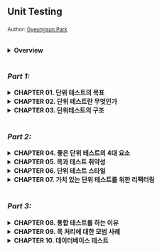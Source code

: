 ## Unit Testing
<small>Author: [Gyeongsun Park](https://github.com/gngsn)</small>

<br/>

<details>
<summary><b>Overview</b></summary>

<br/>
<img src="image/overview.png" width="1618">
<br/>
</details>

<br/>

### _Part 1:_
<details>
<summary><b>CHAPTER 01. 단위 테스트의 목표</b></summary>

<br/>
<a href="https://github.com/2mz1/theory/tree/gngsn/unit-testing/gngsn/chapter01"> 🔗 link </a>
<br/>

**TL;DR**
- **성공적인 테스트 스위트**
    - 1#. 개발 주기에 통합되어 있음
    - 2#. 코드베이스에서 가장 중요한 부분 - _비즈니스 로직 (도메인 모델)_ - 만을 대상으로 함
    - 3#. 최소 유지비로 최대 가치를 끌어냄 (가치 있는 테스트를 식별하고, 작성하라)
- **비용 편익 분석**을 배우고 **안티 패턴**을 피하는 방법을 배워라.
    - **비용 편익 분석 (cost-benefit analysis)**: 여러 가지 대안에 대해 비용과 이익을 분석해서 가장 효과적인 대안을 찾는 방법론.
    - **안티 패턴(anti-pattern)**: 처음에는 괜찮은 것 같지만 미래에 문제를 야기하는 패턴
- 테스트의 장점
    - **소프트웨어 엔트로피(software entropy)** 를 막을 수 있음
        - 지속적인 정리와 리팩터링 등 적절한 관리를 하지 않고 방치하면 시스템이 점점 더 복잡해지고 무질서해짐.
        - 소프트웨어 품질을 떨어뜨리는 코드의 형태.
    - **회귀(regression)에 대한 보험을 제공**
        - **소프트웨어 버그**와 **회귀**는 동의어
          **테스트의 가치와 유지 비용을 모두 고려해야 함**
    - 기반 코드를 리팩터링할 때 **테스트도 리팩터링**하라
    - 각 **코드 변경 시 테스트를 실행**하라
    - **테스트가 잘못된 경고를 발생시킬 경우 처리**하라
    - 기반 코드의 동작을 이해하려고 할 때는 **테스트를 읽는 데 시간을 투자**하라
- 테스트도 **애플리케이션의 정확성을 보장**을 목표하는 **코드베이스**의 일부로 봐야 함
- $`코드\ 커버리지\ (테스트\ 커버리지) = \frac{제품\ 코드\ 라인\ 수}{전체\ 라인\ 수}`$
- $`분기\ 커버리지 = \frac{통과\ 분기}{전체\ 분기\ 수}`$
- **커버리지 지표에 관한 문제점**
    - 1#. 가능한 모든 결과를 검증한다고 보증할 수 없음
    - 2#. 외부 라이브러리 코드 경로를 고려할 수 없음
- **시스템의 핵심 부분은 커버리지를 높게 두는 것이 좋지만, 이 높은 수준을 요구 사항으로 삼는 것은 좋지 않음.**

<br/>
</details>
<details>
<summary><b>CHAPTER 02. 단위 테스트란 무엇인가</b></summary>

<br/>
<a href="https://github.com/2mz1/theory/tree/gngsn/unit-testing/gngsn/chapter02"> 🔗 link </a>
<br/>

**TL;DR**
- **단위 테스트**
    - ① 단일 동작 단위를 검증 / ② 빠르게 수행  / ③ 다른 테스트와 격리하여 처리
- **런던파** _London School_
    - **테스트 대상 시스템에서 협력자를 격리**
    - **코드**나 **SUT(단일 클래스)** 단위의 테스트
- **고전파** _Classic School_
    - **단위 테스트끼리 격리**
    - **동작** 단위의 테스트
- **테스트 대역**: 테스트를 목적으로 객체를 특정 형태로 대체
- **AAA Pattern**: Assert, Act, Assert Pattern. 준비-실행-검증 패턴.
- **SUT vs MUT**
    - **SUT**: System Under Test. 테스트 검증 시스템, <b>클래스의 전체</b>를 가리킴
    - **MUT**: Method Under Test. 테스트 대상 메서드. 테스트에서 호출한 SUT의 <b>메서드</b>를 가리킴
- **테스트 대역 vs Mock**
    - **테스트 대역**: 실행과 관련 없이 모든 종류의 가짜 의존성을 설명하는 포괄적인 용어
    - **Mock**: 테스트 대상 시스템과 협력자 간의 상호 작용을 검사할 수 있는 특별한 테스트 대역
- **의존성**
    - **공유 의존성** _shared dependecy_: 동일 프로세스 내 영향을 미칠 수 있는 의존성. (ex. `static mutable field`, 데이터베이스)
    - **비공개 의존성** _private dependency_: 공유하지 않는 의존성
    - **프로세스 외부 의존성** _out-of-process dependency_: 애플리케이션 실행 프로세스 외부에서 실행되는 의존성
    - **싱글턴 의존성** _singleton_: **보통은 공유 의존성**. 하지만, 각 테스트 별 새 인스턴스 만들 수 있으면 **공유 의존성이 아님**
    - **설정 클래스** _configuration class_: 일반적으로 한 개인 공유 클래스. 하지만, 다른 모든 의존성이 SUT에 주입되면 새 인스턴스 생성 가능
    - **휘발성 의존성** _volatile dependency_: 런타임 환경의 설정 및 구성 요구 or 비결정적 동작 (각 호출에 대해 다른 결과를 제공) 포함
- <table><tr><th>런던파 이점</th><th>고전파를 선호하는 필자의 견해</th></tr><tr><td>세밀한 테스트로 입자성이 좋음</td><td>테스트는 단위가 아닌 동작 단위를 검증해야 함</td></tr><tr><td>연결된 클래스 그래프가 커져도 테스트가 쉬움 (테스트 대역으로 대체됨)</td><td>애초에 상호 연결된 클래스의 크고 복잡한 그래프를 갖지 않아야 함</td></tr><tr><td>테스트 실패 시 어떤 기능이 실패했는지 알 수 있음</td><td>큰 이점은 아님. 마지막 수정한 부분이 버그의 원인일 것</td></tr></table>
- **테스트 주도 개발**: TDD는 테스트에 의존해 프로젝트 개발을 추진하는 소프트웨어 개발 프로세스
    1. 추가할 기능과 예상 동작의 실패 테스트 작성
    2. 테스트를 통과할 코드 작성. 코드가 깨끗하거나 명쾌할 필요는 없음
    3. 코드 리팩터링. 통과 테스트 보호하에 코드를 안전하게 정리
- **통합 테스트**: 단위 테스트 기준 중 하나 이상을 충족하지 못하는 테스트
- **엔드 투 엔드 테스트**: 애플리케이션과 함께 작동하는 프로세스 외부 의존성의 전부 또는 대부분에 직접 접근

<br/>
</details>
<details>
<summary><b>CHAPTER 03. 단위테스트의 구조</b></summary>

<br/>
<a href="https://github.com/2mz1/theory/tree/gngsn/unit-testing/gngsn/chapter03"> 🔗 link </a>
<br/>

**TL;DR**
- **AAA 패턴**: Arrange, Act, Assert Pattern. _준비 · 실행 · 검증_
  - **① 준비 구절**: SUT과 해당 의존성을 원하는 상태로 만듦
  - **② 실행 구절**: SUT에서 메서드를 호출 · 준비된 의존성을 전달하며 · 출력 값 캡처
  - **③ 검증 구정**: 결과 검증
  - ‘준비 or 실행 or 검증’ 중 여러 번 실행해야 한다면: **여러 동작 단위를 검증한다는 표시** → 여러 개로 분리
  - **구절 표기 주석 제거**: 준비 및 검증 구절에 빈 줄을 추가해야 할 때라면 주석을 유지하고, 아니라면 주석 제거
- AAA 패턴 코드의 크기: **준비 구절 ≥ 실행 구절 + 검증 구절**
  - 준비 구절이 너무 크면 `private method` 나 `factory method`로 도출 가능
- **`if` 문이 있는 단위 테스트**는 안티 패턴
- 실행 구절이 **한 줄 이상인 경우**를 경계하라
  - **불변 위반** invatiant violation: ex. 각기 다른 메서드를 실행하는데 서로의 결과에 의존해 이상한 결과값을 도출되는 것 → 단일한 공개 메서드여야 하는 메서드
  - **캡슐화**: 잠재적인 불변 위반으로부터 코드를 보호하는 것
- SUT의 이름을 <b>`sut`</b>로 지정해 구별해라
- **Test Fixture 재사용 방법**
  1. 안티 패턴: 생성자에서 Test Fixture 초기화
  2. 테스트 클래스에 비공개 팩토리 메서드 _private factory method_ 를 두는 것
- **읽기 쉬운 테스트 이름**: 간단하고 쉬운 영어 명명
  - 엄격한 테스트 명명 정책을 피해라
  - 도메인 전문가에게 시나리오를 설명하는 것처럼 지어라
  - 단어를 밑줄(`_`)로 구분하라
  - 테스트 명 내 테스트 대상 메서드 이름을 포함하지 마라
  - *`should be`* 는 또 다른 안티 패턴 네이밍
- 매개변수화된 테스트 _parameterized test_ 를 통해 유사한 사실을 단일한 메서드로 묶을 수 있음
  - **긍정 케이스 vs. 부정 케이스를 분리**하되, 동작이 너무 복잡하면 사용 금지
- **검증문 라이브러리** 사용: Java에는 `assertJ` 가 대표적

<br/>
</details>
<br/>

### _Part 2:_
<details>
<summary><b>CHAPTER 04. 좋은 단위 테스트의 4대 요소</b></summary>

<br/>
<a href="https://github.com/2mz1/theory/tree/gngsn/unit-testing/gngsn/chapter04"> 🔗 link </a>
<br/>

**TL;DR**
- **회귀**: 소프트웨어 버그, 코드를 수정한 후 (일반적으로 새 기능을 출시한 후) 기능이 의도한 대로 작동하지 않는 경우
- **리팩터링**
  - 식별할 수 있는 동작을 수정하지 않고 기존 코드를 변경하는 것
  - 의도: 코드의 비기능적 특징 개선. 가독성을 높이고 복잡도를 낮추는 것
  - 리팩터링 내성을 높이는 방법: SUT 구현 세부 사항과 테스트 간의 결합도를 낮추는 것뿐
- **코드 정확도**와 **테스트 결과**
  - **참 음성**: True negatives. 기능이 의도 대로 작동할 떄, 테스트가 통과하도록 올바른 추론한 경우
  - **참 양성**: True positives. 기능이 제대로 작동하지 않을 때, 테스트가 실패하도록 올바른 추론한 경우 ← 단위 테스트의 핵심
  - **거짓 음성**: False negatives. 기능이 제대로 작동하지 않을 때, 테스트가 통과하도록 잘못된 추론한 경우
  - **거짓 양성**: False positives. 기능이 의도 대로 작동할 때, 테스트가 실패하도록 잘못된 추론한 경우 ← 허위 경보. 리팩터링 내성을 통해 방지 가능
- **정확도 지표**
  - $`테스트\ 정확도 = \frac{신호(발견된\ 버그\ 수)}{소음(허위\ 경보\ 발생\ 수)}`$
  - 테스트의 정확도를 높이는 방법: ① 신호를 증가시키거나, ② 소음을 줄이는 것
- 좋은 단위 테스트의 4대 특성: 아래 네 가지 특성의 곱
  - **회귀 방지** / **리팩터링 내성** / **빠른 피드백** / **유지 보수성**
  - 곱셈 법칙에 의해 어떤 특성이라도 `0`이 되면 전체가 `0`이 됨
- 좋은 단위 테스트의 특성 - **회귀 방지** / **리팩터링 내성** / **빠른 피드백** - 은 **상호 배타적**
  - **리팩터링 내성을 최대한 많이 갖는 것을 목표** + 테스트가 얼마나 버그를 잘 찾아내는지와 얼마나 빠른지 사이의 절충안
- 최소 필수값에 대해 상당히 높은 임계치를 설정하고 이 임계치를 충족하는 테스트만 테스트 스위트에 남겨라
- **테스트 피라미드**
  - 1층: 단위 테스트 > 2층: 통합 테스트 > 3층: 엔드 투 엔드 테스트
- 화이트박스 테스트 대신 **블랙박스 테스트를 기본적으로 선택**하라
  - **블랙박스 테스트**: 시스템의 내부 구조를 몰라도 시스템의 기능을 검사할 수 있는 소프트웨어 테스트 방법
  - **화이트박스 테스트**: 내부 작업 검증

<br/>
</details>
<details>
<summary><b>CHAPTER 05. 목과 테스트 취약성</b></summary>

<br/>
<a href="https://github.com/2mz1/theory/tree/gngsn/unit-testing/gngsn/chapter05"> 🔗 link </a>
<br/>

**TL;DR**
- **테스트 대역**: 모든 유형의 비운영용 가짜 의존성
  - **Mock**: 외부로 나가는 상호 작용을 모방하고 검사하는 데 도움
    - <b>mock</b> : 목 프레임워크의 도움과 함께 함
    - <b>spy</b> : 수동 작성. '직접 작성한 목 handwritten mocks'이라고도 함
  - **Stub**: 내부로 들어오는 상호 작용을 모방하는 데 도움
    - <b>dummy</b> : 널이 값이나 가짜 문자열과 같이 단순하고 하드코딩된 값
    - <b>stub</b> : dummy 보다 정교, 시나리오마다 다른 값을 반환하게끔 구성할 수 있도록 필요한 것을 다 갖춘 완전한 의존성
    - <b>fake</b> : 대다수의 목적에 부합하는 스텁과 같지만, 생성의 차이. 페이크는 보통 아직 존재하지 않는 의존성을 대체하고자 구현
- **도구로서의 Mock**: mock(테스트 대역)이나 stub을 만드는 데 사용할 수 있는 Mock Library 클래스
- **CQS 원칙**: _Command Query Separation_. 모든 메서드는 명령이거나 조회
  - **명령**: 사이드 이펙트를 일으키고 어떤 값도 반환하지 않는 메서드(void 반환)
    - 명령을 대체하는 테스트 대역 👉🏻 목
  - **조회**: 사이드 이펙트가 없고 값을 반환
    - 조회를 대체하는 테스트 대역 👉🏻 스텁
- **육각형 아키텍처**
  - Domain: 애플리케이션의 중심부
  - Application: 애플리케이션의 필수 기능, 비즈니스 로직 포함
- **육각형 아키텍처의 주요 관점 세 가지**
  1. **도메인과 애플리케이션 서비스 계층 간의 관심사 분리**
    - 도메인 계층의 관심사: 오직 비즈니스 로직에 대한 책임
    - 애플리케이션 서비스 계층의 관심사: 도메인 계층과 외부 애플리케이션 간의 작업 조정
  2. **애플리케이션 내부 통신**
    - 애플리케이션 서비스 계층에서 도메인 계층으로 흐르는 단방향 의존성 흐름
  3. **애플리케이션 간의 통신**
    - 애플리케이션 서비스 계층이 유지하는 공통 인터페이스를 통해 연결, 도메인 계층에 직접 접근 불가
- **애플리케이션의 통신**
  - **시스템 내부** _inter-system_ **통신**
    - 애플리케이션 내 클래스 간의 통신 / 구현 세부 사항 / 도메인 클래스 간의 협력
    - 테스트가 inter-system 통신과 결합되면 취약해짐
  - **시스템 간** _intra-system_ **통신**
    - 다른 애플리케이션과의 통신 / 시스템 내 식별할 수 있는 동작
    - 목을 사용하면 시스템과 외부 애플리케이션 간의 통신 패턴을 확인할 때 좋음

<br/>
</details>
<details>
<summary><b>CHAPTER 06. 단위 테스트 스타일</b></summary>

<br/>
<a href="https://github.com/2mz1/theory/tree/gngsn/unit-testing/gngsn/chapter06"> 🔗 link </a>
<br/>

**TL;DR**
- **출력 기반 테스트** _Output-based testing_: SUT에 입력을 주고 **출력을 확인**
  - 테스트 품질이 가장 좋음
    - 구현 세부 사항에 거의 결합되지 않음 → 리팩터링 내성 ↑
    - 작고 간결 → 유지 보수하기 쉬움
- **상태 기반 테스트** _State-based testing_: **작업 완료 후의 시스템 상태를 확인**
  - 안정성을 위해 주의해서 채택해야 함 (비공개 상태를 노출하지 않도록 해야 함)
  - 크기가 큰 편이므로 유지 보수가 쉽지 않음
- **통신 기반 테스트** _Communication-based testing_: Mock을 통해 **테스트 대상 시스템과 협력자 간의 통신 검증**
  - 애플리케이션 경계를 넘어서 **외부 환경에 사이드 이펙트가 보이는 통신에서만** 사용
- **'출력 vs. 상태 vs. 통신' 비교** → 항상 **출력 기반**을 선호하라
  - 리팩터링 내성 위험 : **출력 기반** < 상태 기반 ≈ 통신 기반
  - 유지비 : **출력 기반** < 상태 기반 < 통신 기반
- **고전파 vs 런던파** : 두 분파 모두 출력 기반 테스트를 사용
  - 고전파: 통신 기반 스타일보다 **상태 기반 스타일** 선호
  - 런던파: 상태 기반 스타일보다 **통신 기반 스타일** 선호
- **함수형 프로그래밍**: mathematical function (pure function).
  - 모든 입출력은 메서드 이름, 인수, 반환 타입으로 구성된 메서드 시그니처 _method sighature_ 에 명시해야 함
  - 명시적이기 때문에 테스트 용이성 높임: 숨은 입력과 숨은 출력 완화
    - **숨은 출력**: 사이드 이펙트, 예외
    - **숨은 입력**: 내부 상태 또는 외부 상태에 대한 참조
  - 함수형 아키텍처는 사이드 이펙트를 비즈니스 연산의 가장자리로 밀어내 분리를 이루는 데 도움이 됨
- **함수형 프로그래밍의 목표**: 비즈니스 로직과 사이드 이펙트를 분리하는 것
  - **결정을 내리는 코드** = **functional core** (함수형 코어)
    - Side Effect가 없기 때문에 Mathematical Function을 작성할 수 있음
  - **해당 결정에 작용하는 코드** = **mutable shell** (가변 셸)
    - 입력 데이터를 함수형 코어에 공급, 코어가 내린 결정을 사이드 이펙트로 변환
- **함수형 아키텍처 vs 육각형 아키텍처** : Side Effect 처리
  - **함수형 아키텍처**: 모든 사이드 이펙트를 도메인 계층 밖으로 밀어냄
  - **육각형 아키텍처**: 도메인 계층에 제한하는 하기 때문에, 도메인 계층으로 인한 부작용도 문제 없음
- 함수형 방식에서 순수성에 많은 비용이 든다면 순수성을 따르지 마라
  - **항상 시스템의 복잡도와 중요성을 고려해 함수형 아키텍처를 전략적으로 적용**하라

<br/>
</details>
<details>
<summary><b>CHAPTER 07. 가치 있는 단위 테스트를 위한 리팩터링</b></summary>

<br/>
<a href="https://github.com/2mz1/theory/tree/gngsn/unit-testing/gngsn/chapter07"> 🔗 link </a>
<br/>

**TL;DR**

- **코드 복잡도**: 코드에서 의사 결정 지점 수에 따라 명시적으로(코드) 그리고 암시적으로(코드가 사용하는 라이브러리) 정의
- **도메인 유의성**: 프로젝트의 문제 도메인에 대해 코드가 얼마나 중요한지를 줌
  - 복잡한 코드는 종종 도메인 유의성이 높고 그 반대의 경우도 있음
- **복잡한 코드**와 **도메인 유의성**을 갖는 코드는 해당 테스트의 회귀 방지가 뛰어나기 때문에 단위 테스트에서 가장 이로움
- 협력자가 많은 코드를 다루는 단위 테스트는 유지비가 많이 듦
  - 협력자를 예상 상태로 만들고 나서 상태나 상호 작용을 확인하고자 공간을 많이 필요로 함
- 복잡도 또는 도메인 유의성과 협력자 수에 따른 네 가지 유형의 코드
  - <table style="text-align: center;">
      <tr><td></td><td colspan="2"><b>협력자 수</b><br/></td></tr>
      <tr>
          <td rowspan="2"><b>복잡도 및 도메인 유의성</b></td>
          <td><b>도메인 모델 및 알고리즘</b><br/>- 단위 테스트<br/>- 복잡도 또는 도메인 유의성이 높음<br/>- 협력자가 거의 없음</td>
          <td><b>지나치게 복잡한 코드</b><br/>- 테스트 X<br/>- 복잡도 또는 도메인 유의성이 높음<br/>- 협력자가 많음</td>
      </tr>
      <tr>
          <td><b>간단한 코드</b><br/>- 테스트 X<br/>- 복잡도와 도메인 유의성이 낮음: 테스트 가치 전혀 없음<br/>- 협력자가 거의 없음</td>
          <td><b>컨트롤러</b><br/>- 통합 테스트<br/>- 복잡하며 비즈니스에 중요한 작업은 아님<br/>- 협력자가 많음<br/></td>
      </tr>
    </table>
- 코드가 중요하거나 복잡할수록 협력자가 적어야 한다.
- **험블 객체 패턴** _Humble Object Pattern_
  - **코드에서 비즈니스 로직을 별도의 클래스로 추출**: 지나치게 복잡한 코드에서 로직을 추출해 코드를 테스트할 필요가 없도록 간단하게 만듦
  - **험블 래퍼** _Humble Wrapper_: 비즈니스 로직에서 분리한 나머지 코드 (컨트롤러)
- **육각형 아키텍처**와 **함수형 아키텍처**는 험블 객체 패턴을 구현
  - **육각형 아키텍처**: 비즈니스 로직과 프로세스 외부 의존성과의 통신을 분리
  - **함수형 아키텍처**: 프로세스 외부 의존성뿐만 아니라 모든 협력자와의 통신과 비즈니스 로직을 분리
- **코드의 깊이와 너비**: 코드는 깊을 수도 있고(복잡하거나 중요함), 넓을 수도 있지만(협력자가 많음), 둘 다는 아님
  - 도메인 유의성이 있으면 전제 조건을 테스트하고, 그 외의 경우에는 테스트하지 않음
- 비즈니스 로직과 오케스트레이션을 분리할 때의 세 가지 중요한 특성
  1. **도메인 모델 테스트 유의성**: 도메인 클래스 내 협력자 수와 유형에 대한 함수
  2. **컨트롤러 단순성**: 컨트롤러에 의사 결정 지점이 있는지에 따라 다름
  3. **성능**: 프로세스 외부 의존성에 대한 호출 수로 정의
- 항상 세 가지 특성 중 최대 두 가지를 가질 수 있음
  1. **외부에 대한 모든 읽기와 쓰기를 비즈니스 연산 가장자리로 밀어내기** : 컨트롤러를 단순하게 유지하고 도메인 모델 데스트 유의성을 지키지만, 성능이 저하된다.
  2. **도메인 모델에 프로세스 외부 의존성을 주입하기**: 성능을 유지하고 컨트롤러를 단순 하게 하지만, 도메인 모델의 테스트 유의성이 떨어진다.
  3. **의사 결정 프로세스 단계를 더 세분화하기**: 성능과 도메인 모델 테스트 유의성을 지 키지만, 컨트롤러의 단순함을 포기한다.
-  컨트롤러 복잡도 증가를 완화할 수 있는 **두 가지 패턴**
1. **CanExecute/Execute 패턴**
   - `Do()` 전에 `canDo()`를 호출하여 컨트롤러의 의사 결정을 제거
   - 도메인 이벤트는 도메인 모델의 중요한 변경 사항을 추적하고 해당 변경 사항을 프로세스 외부 의존성에 대한 호출로 변환함
   - 이 패턴으로 컨트롤러에서 추적에 대한 책임이 없어짐
2. **도메인 이벤트**
   - 구현 관점에서, <b>외부 시스템에 통보하는 데 필요한 데이터가 포함된 클래스</b>
   - 프로세스 외부 의존성 호출 위의 추상화
   - 도메인 클래스의 변경은 데이터 저장소의 향후 수정에 대한 추상화에 해당
- 추상화할 것을 테스트하기보다는 추상화를 테스트하는 것이 더 쉬움

<br/>
</details>

<br/>

### _Part 3:_
<details>
<summary><b>CHAPTER 08. 통합 테스트를 하는 이유</b></summary>

<br/>
<a href="https://github.com/2mz1/theory/tree/gngsn/unit-testing/gngsn/chapter08"> 🔗 link </a>
<br/>

**TL;DR**

- **단위 테스트와 통합 테스트**
  - **단위 테스트**: 가능한 한 많이 비즈니스 시나리오의 예외 상황을 확인
    - 주요 흐름 happy path: 시나리오의 성공적인 실행
  - **통합 테스트**: 주요 흐름 happy path 과 단위 테스트가 다루지 못하는 기타 예외 상황 edge case을 다룸
    - 예외 상황 edge case: 비즈니스 시나리오 수행 중 오류 발생의 경우
- **빠른 실패 원칙** _Fast Fail principle_: 예기치 않은 오류가 발생하자마자 현재 연산을 중단하는 것
- **관리 의존성**
  - 전반적인 제어가 가능한 프로세스 외부 의존성 (ex. 데이터베이스)
  - 실제 인스턴스로 테스트
- **비관리 의존성**
  - 전반적인 제어가 불가능한 프로세스 외부 의존성 (ex. SMTP 서버)
  - Mock으로 테스트
    -> 관리 포인트가 많아지는 것보다, API(동기식 통신) 나 메시지 버스(비동기식 통신) 를 사용하는 것이 더 나음
- 데이터베이스를 그대로 테스트할 수 없으면 통합 테스트를 아예 작성하지 말고 도메인 모델의 단위 테스트에만 집중
- 통합 테스트를 작성하기 전, 프로세스 외부 의존성을 두 가지로 분류해서 **실제 인스턴스를 사용 할 대상**과 **목**으로 대체할 대상을 결정해야 함
  - **데이터베이스: 실제 인스턴스 사용**
  - **메시지 버스**: 메시지 버스의 목적은 다른 시스템과의 통신을 가능하게 하는 것, 목으로 대체하고 컨트롤러와 목 간의 상호작용을 검증
- **YAGNI** _You aren't gonna need it_: 현재 필요하지 않은 기능에 시간을 들이지 말아라
  - **기회 비용**: 당장 필요하지 않은 기능을 개발하는데 시간을 보내는 것은, 지금 당장 필요한 기능을 제치고 시간을 허비하는 것
  - **적은 코드**: 불필요한 코드 베이스를 줄이자
- 항상 도메인 모델을 코드베이스에서 명시적이고 잘 알려진 위치에 두도록 하라
- 도메인 모델은 프로젝트가 해결하고자 하는 문제에 대한 도메인 지식의 모음
- **순환 의존성** _circular dependency 또는 cyclic dependency_ : 둘 이상의 클래스가 제대로 작동하고자 직·간접적으로 서로 의존하는 것
- **로깅 유형**
  - 지원 로깅 _support logging_: 지원 담당자나 시스템 관리자가 추적할 수 있는 메시지를 생성
    - 지원 로깅 → 비즈니스 요구사항, 테스트 당연 필요
  - 진단 로깅 _diagnostic logging_: 개발자가 애플리케이션 내부 상황을 파악할 수 있도록 도움
    - 진단 로깅 → 과도하게 사용 X

<br/>
</details>

<details>
<summary><b>CHAPTER 09. 목 처리에 대한 모범 사례</b></summary>

<br/>
<a href="https://github.com/2mz1/theory/tree/gngsn/unit-testing/gngsn/chapter09"> 🔗 link </a>
<br/>

**TL;DR**
- 시스템 끝에서 비관리 의존성과의 상호작용을 검증하라
  - **회귀 방지** 향상: 통합테스트로 검증된 코드가 더 많기 때문
  - **리팩터링 내성** 향상: 코드의 구현 세부 사항에서 목을 분리하기 때문
- **Spy**: Mock과 같은 목적으로 수동 작성하는 테스트 대역
  - vs Mock: Mock은 Mock 프레임워크의 도움을 받아 생성
  - 검증 단계에서 코드 재사용으로 테스트 사이즈가 줄고 가독성이 개선됨
- assertion 작성 시, 제품 코드에 의존하지 말고, 테스트에서 별도의 리터럴과 상수 집합을 사용하라
- **목을 처리 모범 사례**
  - 비관리 의존성에만 Mock 적용하기
  - 시스템 끝에 있는 의존성에 대해 상호 작용 검증
  - 통합 테스트에서만 목을 사용, 단위 테스트에서는 금지
  - 항상 Mock 호출 수 확인
  - 직접 제작한 타입으로 Mock 처리

<br/>
</details>
<details>
<summary><b>CHAPTER 10. 데이터베이스 테스트</b></summary>

**TL;DR**
- 데이터베이스 스키마를 소스 코드와 같이 형상 관리 시스템에 저장하라
- **참조 데이터**
  - 애플리케이션이 제대로 작동 하도록 미리 채워져야 하는 데이터
  - 데이터베이스 스키마에 해당
  - vs **일반 데이터**: 애플리케이션에서 해당 데이터를 **수정 가능**하면 **일반 데이터**, **수정 불가**하면 **참조 데이터**
- 개발자마다 데이터베이스 인스턴스를 별도로 두게 하라
  - 더 좋은 방법은 개발자 장비에 인스턴스를 호스팅하는 것 (테스트 실행 속도를 극대화)
- **데이터베이스 배포 방식**
  1. **상태 기반**: 상태를 명시적으로 만들고 비교 도구가 마이그레이션을 암묵적으로 제어할 수 있음
  2. **마이그레이션 기반 방식**: 데이터 베이스를 특정 상태에서 다른 상태로 전환하게끔 명시적 마이그레이션 사용
  - 데이터베이스 상태가 명확하면 병합 충돌을 좀 더 쉽게 처리할 수 있는 데 반해, 명시적 마이그레이션은 데이터 모션 문제를 해결하는 데 도움이 된다.
  - 상태 기반 방식보다는 마이그레이션 기반 방식을 선호: 데이터 모션 처리가 병합 충돌보다 훨씬 중요하기 때문
- 데이터베이스 트랜잭션 매커니즘에 의존하여, 비즈니스 연산 데이터를 원자적으로 업데이트하라
- 작업 단위 패턴 사용을 지향하라
  - 작업 단위는 데이터베이스 트랜잭션에 의존하며, 비즈니스 연산 종료 시점까지 업데이트를 모두 지연시켜서 성능을 향상시킴
- 테스트 구절마다 데이터베이스 트랜잭션이나 작업 단위를 재사용하지 말라
  - 준비, 실행, 검증 구절에 각각 고유의 트랜잭션이나 작업 단위가 있어야 함
- 통합 테스트는 순차적으로 실행: 병렬 실행은 공수가 어렵고, 보통 그럴 가치가 없음
- 테스트 시작 시점에 남은 데이터를 정리하라
  - 빠르고 일관싱 없는 동작을 일으키지 않으며, 정리 단계를 실수로 건너뛰지 않음
  - 별도의 종료 단계도 둘 필요 없음
- 인메모리 데이터베이스는 사용 X
  - 운영 환경과 달라 보호 수준이 떨어짐. 테스트에서도 같이 동 일한 DBMS를 사용하라
- 필수가 아닌 부분을 **비공개 메서드** 또는 **헬퍼 클래스**로 추출해 테스트를 단축하라
- **코드 재사용**
  - **준비 구절**: 테스트 데이터 빌더 대신 오브젝트 마더를 선택
  - **실행 구절**: 데코레이터 메서드 작성
  - **검증 구절**: 플루언트 인터페이스 도입
- **읽기 테스트**: 가장 복잡하거나 중요한 읽기 작업만 테스트하고, 나머지는 무시하라
- **리포지터리 테스트**: 직접 테스트 X. 통합 테스트 스위트로 취급하라

<br/>
</details>
